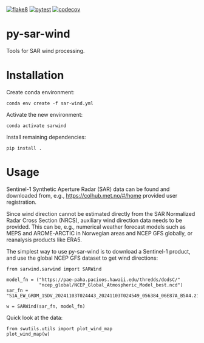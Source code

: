[![flake8](https://github.com/metno/py-sar-wind/actions/workflows/syntax.yml/badge.svg)](https://github.com/metno/py-sar-wind/actions/workflows/syntax.yml)
[![pytest](https://github.com/metno/py-sar-wind/actions/workflows/pytest.yml/badge.svg)](https://github.com/metno/py-sar-wind/actions/workflows/pytest.yml)
[![codecov](https://codecov.io/gh/metno/py-sar-wind/graph/badge.svg?token=fuO0XONBOp)](https://codecov.io/gh/metno/py-sar-wind)

# py-sar-wind

Tools for SAR wind processing.

# Installation

Create conda environment:

```
conda env create -f sar-wind.yml
```

Activate the new environment:
```
conda activate sarwind
```

Install remaining dependencies:
```
pip install .
```

# Usage

Sentinel-1 Synthetic Aperture Radar (SAR) data can be found and downloaded from, e.g.,
https://colhub.met.no/#/home provided user registration.

Since wind direction cannot be estimated directly from the SAR Normalized Radar
Cross Section (NRCS), auxiliary wind direction data needs to be provided. This
can be, e.g., numerical weather forecast models such as MEPS and AROME-ARCTIC
in Norwegian areas and NCEP GFS globally, or reanalysis products like ERA5.

The simplest way to use py-sar-wind is to download a Sentinel-1 product, and
use the global NCEP GFS dataset to get wind directions:
```
from sarwind.sarwind import SARWind

model_fn = ("https://pae-paha.pacioos.hawaii.edu/thredds/dodsC/"
            "ncep_global/NCEP_Global_Atmospheric_Model_best.ncd")
sar_fn = "S1A_EW_GRDM_1SDV_20241103T024443_20241103T024549_056384_06E87A_B5A4.zip"

w = SARWind(sar_fn, model_fn)
```

Quick look at the data:
```
from swutils.utils import plot_wind_map
plot_wind_map(w)
```
